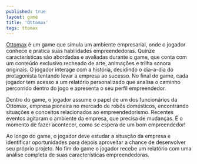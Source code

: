 ```yaml
---
published: true
layout: game
title: 'Ottomax'
tags: ttomax
---
```

<a href="http://ottomax.com.br/" target="_blank">Ottomax</a>
 é um game que simula um ambiente empresarial, onde o jogador conhece e pratica suas habilidades empreendedoras. Quinze características são abordadas e avaliadas durante o game, que conta com um conteúdo exclusivo recheado de arte, animações e trilha sonora originais. O jogador interage com a história, decidindo o dia-a-dia do protagonista tentando levar a empresa ao sucesso. No final do game, cada jogador tem acesso a um relatório personalizado que analisa o caminho percorrido dentro do jogo e apresenta o seu perfil empreendedor.







Dentro do game, o jogador assume o papel de um dos funcionários da Ottomax, empresa pioneira no mercado de robôs domésticos, encontrando situações e conceitos relacionados ao empreendedorismo. Recentes eventos agitaram o ambiente da empresa, que precisa de mudanças. É o momento de fazer acontecer, como se espera de um bom empreendedor!







Ao longo do game, o jogador deve estudar a situação da empresa e identificar oportunidades para depois aproveitar a chance de desenvolver seu próprio projeto. No fim do game o jogador recebe um relatório com uma análise completa de suas características empreendedoras.





